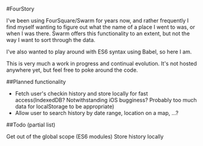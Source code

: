 #FourStory

I've been using FourSquare/Swarm for years now, and rather frequently I find myself wanting to figure out what the name of a place I went to was, or when I was there. Swarm offers this functionality to an extent, but not the way I want to sort through the data.

I've also wanted to play around with ES6 syntax using Babel, so here I am.

This is very much a work in progress and continual evolution. It's not hosted anywhere yet, but feel free to poke around the code.

##Planned functionality

* Fetch user's checkin history and store locally for fast access(IndexedDB? Notwithstanding iOS bugginess? Probably too much data for localStorage to be appropriate)
* Allow user to search history by date range, location on a map, ...?

##Todo (partial list)

Get out of the global scope (ES6 modules)
Store history locally
